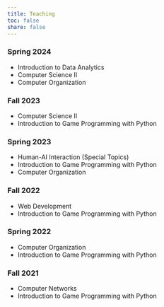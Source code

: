 ```yaml
---
title: Teaching
toc: false
share: false
---
```


### Spring 2024
* Introduction to Data Analytics
* Computer Science II
* Computer Organization

### Fall 2023
* Computer Science II
* Introduction to Game Programming with Python

### Spring 2023
* Human-AI Interaction (Special Topics)
* Introduction to Game Programming with Python
* Computer Organization

### Fall 2022
* Web Development
* Introduction to Game Programming with Python

### Spring 2022
* Computer Organization
* Introduction to Game Programming with Python

### Fall 2021
* Computer Networks
* Introduction to Game Programming with Python

